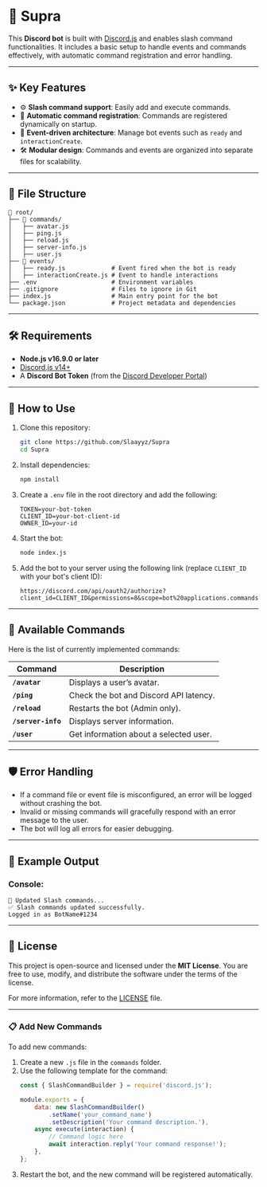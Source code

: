 # 🤖 Supra

This **Discord bot** is built with [Discord.js](https://discord.js.org/) and enables slash command functionalities. It includes a basic setup to handle events and commands effectively, with automatic command registration and error handling.

---

## ✨ **Key Features**
- ⚙️ **Slash command support**: Easily add and execute commands.
- 🔄 **Automatic command registration**: Commands are registered dynamically on startup.
- 🔔 **Event-driven architecture**: Manage bot events such as `ready` and `interactionCreate`.
- 🛠️ **Modular design**: Commands and events are organized into separate files for scalability.

---

## 📁 **File Structure**
```plaintext
📂 root/
├── 📂 commands/
│   ├── avatar.js
│   ├── ping.js
│   ├── reload.js
│   ├── server-info.js
│   ├── user.js
├── 📂 events/
│   ├── ready.js             # Event fired when the bot is ready
│   ├── interactionCreate.js # Event to handle interactions
├── .env                     # Environment variables
├── .gitignore               # Files to ignore in Git
├── index.js                 # Main entry point for the bot
└── package.json             # Project metadata and dependencies
```

---

## 🛠️ **Requirements**
- **Node.js v16.9.0 or later**
- [Discord.js v14+](https://discord.js.org/#/)
- A **Discord Bot Token** (from the [Discord Developer Portal](https://discord.com/developers/applications))

---

## 🚀 **How to Use**
1. Clone this repository:
   ```bash
   git clone https://github.com/Slaayyz/Supra
   cd Supra
   ```

2. Install dependencies:
   ```bash
   npm install
   ```

3. Create a `.env` file in the root directory and add the following:
   ```plaintext
   TOKEN=your-bot-token
   CLIENT_ID=your-bot-client-id
   OWNER_ID=your-id
   ```

4. Start the bot:
   ```bash
   node index.js
   ```

5. Add the bot to your server using the following link (replace `CLIENT_ID` with your bot's client ID):
   ```plaintext
   https://discord.com/api/oauth2/authorize?client_id=CLIENT_ID&permissions=8&scope=bot%20applications.commands
   ```

---

## 📜 **Available Commands**
Here is the list of currently implemented commands:

| Command       | Description                            |
|---------------|----------------------------------------|
| **`/avatar`**   | Displays a user’s avatar. |
| **`/ping`**   | Check the bot and Discord API latency. |
| **`/reload`** | Restarts the bot (Admin only).  |
| **`/server-info`** | Displays server information.  |
| **`/user`** | Get information about a selected user.  |

---

## 🛡️ **Error Handling**
- If a command file or event file is misconfigured, an error will be logged without crashing the bot.
- Invalid or missing commands will gracefully respond with an error message to the user.
- The bot will log all errors for easier debugging.

---

## 📝 **Example Output**
### Console:
```plaintext
🔄 Updated Slash commands...
✅ Slash commands updated successfully.
Logged in as BotName#1234
```

---

## 📜 **License**
This project is open-source and licensed under the **MIT License**. You are free to use, modify, and distribute the software under the terms of the license.

For more information, refer to the [LICENSE](./LICENSE) file.

---

### 📋 **Add New Commands**
To add new commands:
1. Create a new `.js` file in the `commands` folder.
2. Use the following template for the command:
   ```javascript
   const { SlashCommandBuilder } = require('discord.js');

   module.exports = {
       data: new SlashCommandBuilder()
           .setName('your_command_name')
           .setDescription('Your command description.'),
       async execute(interaction) {
           // Command logic here
           await interaction.reply('Your command response!');
       },
   };
   ```
3. Restart the bot, and the new command will be registered automatically.